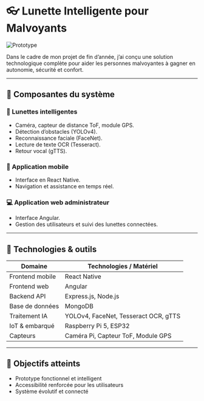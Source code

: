 # 👓 Lunette Intelligente pour Malvoyants
![Prototype](prototype-lunette.jpg)

Dans le cadre de mon projet de fin d’année, j’ai conçu une solution technologique complète pour aider les personnes malvoyantes à gagner en autonomie, sécurité et confort.

---

## 🔧 Composantes du système

### 🧠 Lunettes intelligentes
- Caméra, capteur de distance ToF, module GPS.
- Détection d’obstacles (YOLOv4).
- Reconnaissance faciale (FaceNet).
- Lecture de texte OCR (Tesseract).
- Retour vocal (gTTS).

### 📱 Application mobile
- Interface en React Native.
- Navigation et assistance en temps réel.

### 💻 Application web administrateur
- Interface Angular.
- Gestion des utilisateurs et suivi des lunettes connectées.

---

## 🔑 Technologies & outils

| Domaine         | Technologies / Matériel                  |
|------------------|------------------------------------------|
| Frontend mobile  | React Native                             |
| Frontend web     | Angular                                  |
| Backend API      | Express.js, Node.js                      |
| Base de données  | MongoDB                                  |
| Traitement IA    | YOLOv4, FaceNet, Tesseract OCR, gTTS     |
| IoT & embarqué   | Raspberry Pi 5, ESP32                    |
| Capteurs         | Caméra Pi, Capteur ToF, Module GPS       |

---

## 🎯 Objectifs atteints
- Prototype fonctionnel et intelligent
- Accessibilité renforcée pour les utilisateurs
- Système évolutif et connecté
